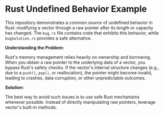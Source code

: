 # Rust Undefined Behavior Example

This repository demonstrates a common source of undefined behavior in Rust: modifying a vector through a raw pointer after its length or capacity has changed.  The `bug.rs` file contains code that exhibits this behavior, while `bugSolution.rs` provides a safe alternative.

**Understanding the Problem:**

Rust's memory management relies heavily on ownership and borrowing.  When you obtain a raw pointer to the underlying data of a vector, you bypass Rust's safety checks. If the vector's internal structure changes (e.g., due to a `push()`, `pop()`, or reallocation), the pointer might become invalid, leading to crashes, data corruption, or other unpredictable outcomes. 

**Solution:**

The best way to avoid such issues is to use safe Rust mechanisms whenever possible.  Instead of directly manipulating raw pointers, leverage vector's built-in methods.